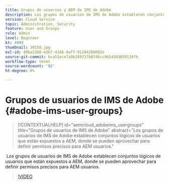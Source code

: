 ```yaml
---
title: Grupos de usuarios y AEM de IMS de Adobe
description: Los grupos de usuarios de IMS de Adobe establecen conjuntos lógicos de usuarios que están expuestos a AEM, donde se pueden aprovechar para definir permisos precisos para AEM usuarios.
version: Cloud Service
topic: Administration, Security
feature: User and Groups
role: Admin
level: Beginner
kt: 4999
thumbnail: 39150.jpg
exl-id: 40ba2368-edb7-4348-9aff-91194200092e
source-git-commit: bca51ece7a9b249727b8746cc9654503059116fb
workflow-type: tm+mt
source-wordcount: '92'
ht-degree: 0%

---
```


# Grupos de usuarios de IMS de Adobe {#adobe-ims-user-groups}

>[!CONTEXTUALHELP]
>id="aemcloud_adobeims_usergroups"
>title="Grupos de usuarios de IMS de Adobe"
>abstract="Los grupos de usuarios de IMS de Adobe establecen conjuntos lógicos de usuarios que están expuestos a AEM, donde se pueden aprovechar para definir permisos precisos para AEM usuarios."

 Los grupos de usuarios de IMS de Adobe establecen conjuntos lógicos de usuarios que están expuestos a AEM, donde se pueden aprovechar para definir permisos precisos para AEM usuarios.

>[!VIDEO](https://video.tv.adobe.com/v/39150/?quality=12&learn=on)
